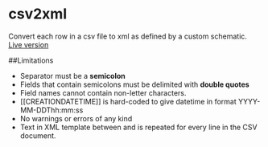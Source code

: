 # csv2xml
Convert each row in a csv file to xml as defined by a custom schematic.  
[Live version](http://ep-nuffic.github.io/csv2xml/)

##Limitations
* Separator must be a **semicolon**
* Fields that contain semicolons must be delimited with **double quotes**
* Field names cannot contain non-letter characters.
* [[CREATIONDATETIME]] is hard-coded to give datetime in format YYYY-MM-DDThh:mm:ss
* No warnings or errors of any kind
* Text in XML template between <!--REPEAT--> and <!--ENDREPEAT--> is repeated for every line in the CSV document.

